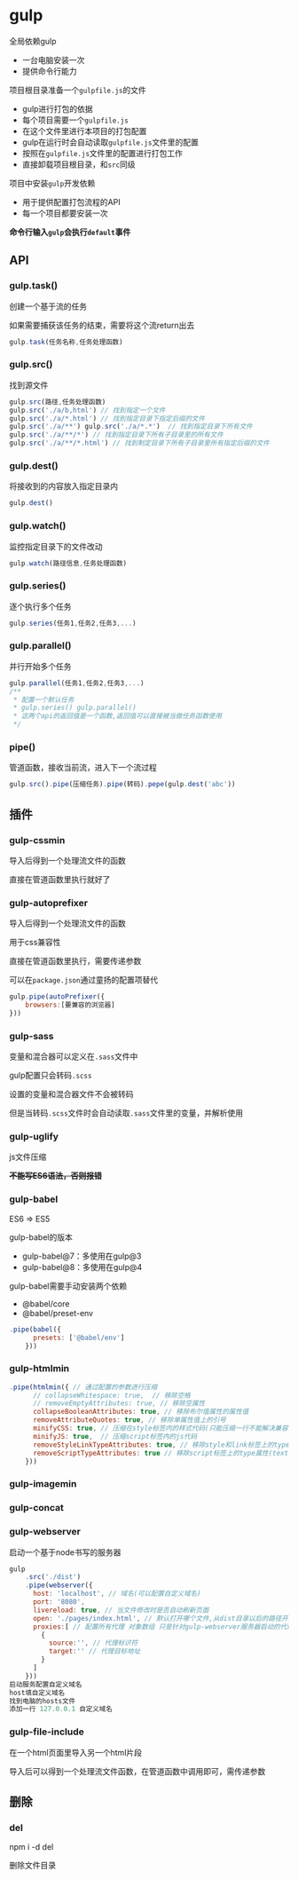 # gulp

全局依赖gulp

+ 一台电脑安装一次
+ 提供命令行能力

项目根目录准备一个`gulpfile.js`的文件

+ gulp进行打包的依据
+ 每个项目需要一个`gulpfile.js`
+ 在这个文件里进行本项目的打包配置
+ gulp在运行时会自动读取`gulpfile.js`文件里的配置
+ 按照在`gulpfile.js`文件里的配置进行打包工作
+ 直接卸载项目根目录，和`src`同级

项目中安装`gulp`开发依赖

+ 用于提供配置打包流程的API
+ 每一个项目都要安装一次

**命令行输入`gulp`会执行`default`事件**

## API

### gulp.task()

创建一个基于流的任务

如果需要捕获该任务的结束，需要将这个流return出去

```js
gulp.task(任务名称,任务处理函数)
```

### gulp.src()

找到源文件

```js
gulp.src(路径,任务处理函数)
gulp.src('./a/b,html') // 找到指定一个文件
gulp.src('./a/*.html') // 找到指定目录下指定后缀的文件
gulp.src('./a/**') gulp.src('./a/*.*')  // 找到指定目录下所有文件
gulp.src('./a/**/*') // 找到指定目录下所有子目录里的所有文件
gulp.src('./a/**/*.html') // 找到制定目录下所有子目录里所有指定后缀的文件
```



### gulp.dest()

将接收到的内容放入指定目录内

```js
gulp.dest()
```



### gulp.watch()

监控指定目录下的文件改动

```js
gulp.watch(路径信息,任务处理函数)
```



### gulp.series()

逐个执行多个任务

```js
gulp.series(任务1,任务2,任务3,...)
```



### gulp.parallel()

并行开始多个任务

```js
gulp.parallel(任务1,任务2,任务3,...)
/**
 * 配置一个默认任务
 * gulp.series() gulp.parallel()
 * 这两个api的返回值是一个函数,返回值可以直接被当做任务函数使用
 */
```





### pipe()

管道函数，接收当前流，进入下一个流过程

```js
gulp.src().pipe(压缩任务).pipe(转码).pepe(gulp.dest('abc'))
```



## 插件

### gulp-cssmin

导入后得到一个处理流文件的函数

直接在管道函数里执行就好了



### gulp-autoprefixer

导入后得到一个处理流文件的函数

用于css兼容性

直接在管道函数里执行，需要传递参数

可以在`package.json`通过童扬的配置项替代

```js
gulp.pipe(autoPrefixer({
    browsers:[要兼容的浏览器]
}))
```



### gulp-sass

变量和混合器可以定义在`.sass`文件中

gulp配置只会转码`.scss`

设置的变量和混合器文件不会被转码

但是当转码`.scss`文件时会自动读取`.sass`文件里的变量，并解析使用





### gulp-uglify

js文件压缩

**~~不能写ES6语法，否则报错~~**



### gulp-babel

ES6 => ES5

gulp-babel的版本

+ gulp-babel@7：多使用在gulp@3
+ gulp-babel@8：多使用在gulp@4

gulp-babel需要手动安装两个依赖

+ @babel/core
+ @babel/preset-env

```js
.pipe(babel({
      presets: ['@babel/env']
    }))
```



### gulp-htmlmin

```js
.pipe(htmlmin({ // 通过配置的参数进行压缩
      // collapseWhitespace: true,  // 移除空格
      // removeEmptyAttributes: true, // 移除空属性
      collapseBooleanAttributes: true, // 移除布尔值属性的属性值
      removeAttributeQuotes: true, // 移除单属性值上的引号
      minifyCSS: true, // 压缩在style标签内的样式代码(只能压缩一行不能解决兼容性)
      minifyJS: true,  // 压缩script标签内的js代码
      removeStyleLinkTypeAttributes: true, // 移除style和link标签上的type属性(text/css)
      removeScriptTypeAttributes: true // 移除script标签上的type属性(text/css)
    }))
```



### gulp-imagemin



### gulp-concat



### gulp-webserver

启动一个基于node书写的服务器

```js
gulp
    .src('./dist')
    .pipe(webserver({
      host: 'localhost', // 域名(可以配置自定义域名)
      port: '8080',
      livereload: true, // 当文件修改时是否自动刷新页面
      open: './pages/index.html', // 默认打开哪个文件,从dist目录以后的路径开始书写
      proxies:[ // 配置所有代理 对象数组 只是针对gulp-webserver服务器启动的代理
        {
          source:'', // 代理标识符
          target:'' // 代理目标地址
        }
      ]
    }))
启动服务配置自定义域名
host填自定义域名
找到电脑的hosts文件
添加一行 127.0.0.1 自定义域名
```



### gulp-file-include

在一个html页面里导入另一个html片段

导入后可以得到一个处理流文件函数，在管道函数中调用即可，需传递参数







## 删除

### del

npm i -d del

删除文件目录